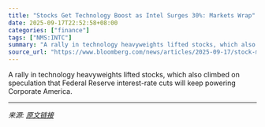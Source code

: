 ```yaml
---
title: "Stocks Get Technology Boost as Intel Surges 30%: Markets Wrap"
date: 2025-09-17T22:52:58+08:00
categories: ["finance"]
tags: ["NMS:INTC"]
summary: "A rally in technology heavyweights lifted stocks, which also climbed on speculation that Federal Reserve interest-rate cuts will keep powering Corporate America."
source_url: "https://www.bloomberg.com/news/articles/2025-09-17/stock-market-today-dow-s-p-live-updates"
---
```


A rally in technology heavyweights lifted stocks, which also climbed on speculation that Federal Reserve interest-rate cuts will keep powering Corporate America.

---

*来源: [原文链接](https://www.bloomberg.com/news/articles/2025-09-17/stock-market-today-dow-s-p-live-updates)*
